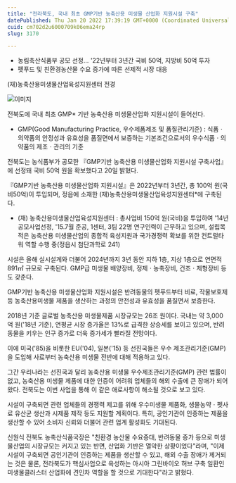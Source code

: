 ```yaml
---
title: "전라북도, 국내 최초 GMP기반 농축산용 미생물 산업화 지원시설 구축"
datePublished: Thu Jan 20 2022 17:39:19 GMT+0000 (Coordinated Universal Time)
cuid: cm702d2u6000709k06ema24rp
slug: 3170

---
```



- 농림축산식품부 공모 선정… '22년부터 3년간 국비 50억, 지방비 50억 투자
- 펫푸드 및 친환경농산물 수요 증가에 따른 선제적 시장 대응

(재)농축산용미생물산업육성지원센터 전경

![이미지](https://cdn.hashnode.com/res/hashnode/image/upload/v1739253054037/28b88753-e84c-4865-8739-bb69c272cfdb.png)

전북도에 국내 최초 GMP* 기반 농축산용 미생물산업화 지원시설이 들어선다.

* GMP(Good Manufacturing Practice, 우수제품제조 및 품질관리기준) : 식품ㆍ의약품의 안정성과 유효성을 품질면에서 보증하는 기본조건으로서의 우수식품ㆍ의약품의 제조ㆍ관리의 기준

전북도는 농식품부가 공모한 『GMP기반 농축산용 미생물산업화 지원시설 구축사업』에 선정돼 국비 50억 원을 확보했다고 20일 밝혔다.

『GMP기반 농축산용 미생물산업화 지원시설』은 2022년부터 3년간, 총 100억 원(국비50억)이 투입되며, 정읍에 소재한 (재)농축산용미생물산업육성지원센터*에 구축된다.

* (재) 농축산용미생물산업육성지원센터 : 총사업비 150억 원(국비)을 투입하여 '14년 공모사업선정, '15.7월 준공, 1센터, 3팀 22명 연구인력이 근무하고 있으며, 설립목적은 농축산용 미생물산업의 종합적 육성지원과 국가경쟁력 확보를 위한 컨트럴타워 역할 수행 중(정읍시 첨단과학로 241)

시설은 올해 실시설계와 더불어 2024년까지 3년 동안 지하 1층, 지상 1층으로 연면적 891㎡ 규모로 구축된다. GMP급 미생물 배양장비, 정제ㆍ농축장비, 건조ㆍ제형장비 등도 갖춘다.

GMP기반 농축산용 미생물산업화 지원시설은 반려동물의 펫푸드부터 비료, 작물보호제 등 농축산용미생물 제품을 생산하는 과정의 안전성과 유효성을 품질면서 보증한다.

2018년 기준 글로벌 농축산용 미생물제품 시장규모는 26조 원이다. 국내는 약 3,000억 원('18년 기준), 연평균 시장 증가율은 13%로 급격한 상승세를 보이고 있으며, 반려동물을 키우는 인구 증가로 더욱 증가세가 빨라질 전망이다.

이에 미국('85)을 비롯한 EU('04), 일본('15) 등 선진국들은 우수 제조관리기준(GMP)을 도입해 사료부터 농축산용 미생물 전반에 대해 적용하고 있다.

그간 우리나라는 선진국과 달리 농축산용 미생물 우수제조관리기준(GMP) 관련 법률이 없고, 농축산용 미생물 제품에 대한 인증이 어려워 업체들의 해외 수출에 큰 장애가 되어 왔다. 전북도는 이번 사업을 통해 이 같은 애로사항이 해소될 것으로 보고 있다.

시설이 구축되면 관련 업체들의 경쟁력 제고를 위해 우수미생물 제품화, 생물농약ㆍ펫사료 유산균 생산과 시제품 제작 등도 지원할 계획이다. 특히, 공인기관이 인증하는 제품을 생산할 수 있어 소비자 신뢰와 더불어 관련 업계 활성화도 기대된다.

신원식 전북도 농축산식품국장은 "친환경 농산물 수요증대, 반려동물 증가 등으로 미생물산업의 시장규모는 커지고 있는 반면, 산업화 기반은 열악한 상황이었다"라며, "이제 시설이 구축되면 공인기관이 인증하는 제품을 생산할 수 있고, 해외 수출 장애가 제거되는 것은 물론, 전라북도가 핵심사업으로 육성하는 아시아 그린바이오 허브 구축 일환인 미생물클러스터 산업화에 견인차 역할을 할 것으로 기대한다"라고 밝혔다.